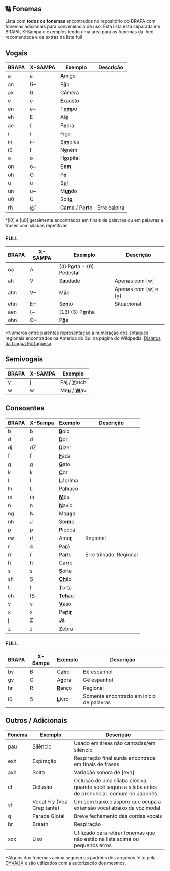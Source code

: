 ## 🔠 Fonemas
Lista com **todos os fonemas** encontrados no repositório do BRAPA com fonemas adicionais para conveniência de uso.
Esta lista está separada em BRAPA, X-Sampa e exemplos tendo uma área para os fonemas da .hed recomendada e os extras da lista full

## Vogais
| BRAPA | X-SAMPA | Exemplo | Descrição |
|--|--|--|--|
| a | a | <ins>**A**</ins>migo |  |
| an | 6~ | P<ins>**ã**</ins>o |  |
| ax | 6 | C**â**mera |  |
| e | e | <ins>**E**</ins>xausto |  |
| en | e~ | T<ins>**em**</ins>po |  |
| eh | E | At<ins>**é**</ins> |  |
| ae | { | P<ins>**e**</ins>dra |  |
| i | i | F<ins>**i**</ins>go |  |
| in | i~ | S<ins>**im**</ins>ples |  |
| i0 | I | N<ins>**e**</ins>ném |  |
| o | o | H<ins>**o**</ins>spital |  |
| on | o~ | S<ins>**om**</ins> |  |
| oh | O | P<ins>**ó**</ins> |  |
| u | u | S<ins>**u**</ins>l |  |
| un | u~ | M<ins>**un**</ins>do |  |
| u0 | U | Solt<ins>**o**</ins> |  |
| rh | @\` | Ca<ins>**r**</ins>ne / Pe<ins>**r**</ins>to | Erre caipira |

*\[i0] e \[u0] geralmente encontrados em finais de palavras ou em palavras e frases com sílabas repetitivas

### FULL
| BRAPA | X-SAMPA | Exemplo | Descrição |
|--|--|--|--|
| oa | A | (4) P<ins>**o**</ins>rta - (9) Pedest<ins>**a**</ins>l |  |
| ah | V | S<ins>**a**</ins>udade | Apenas com [w] |
| ahn | V~ | M<ins>**ã**</ins>o |  Apenas com [w] e [y]|
| ehn | E~ | S<ins>**en**</ins>to | Situacional |
| aen | {~ | (13) (3) P<ins>**e**</ins>nha |  |
| ohn | O~ | P<ins>**õ**</ins>e |  |

*Números entre parentes representação a numeração dos sotaques regionais encontrados na América do Sul na página do Wikipedia: [Dialetos da Língua Portuguesa](https://pt.wikipedia.org/wiki/Dialetos_da_l%C3%ADngua_portuguesa)
## Semivogais
| BRAPA | X-SAMPA | Exemplo |
|--|--|--|
| y | j | Pa<ins>**i**</ins> / <ins>**Y**</ins>atch |
| w | w | Me<ins>**u**</ins> / <ins>**W**</ins>av |

## Consoantes
| BRAPA | X-Sampa | Exemplo | Descrição |
|--|--|--|--|
| b | b | <ins>**B**</ins>olo |  |
| d | d | <ins>**D**</ins>or |  |
| dj | dZ |<ins>**D**</ins>izer |  |
| f | f | <ins>**F**</ins>ada |  |
| g | g | <ins>**G**</ins>ato |  |
| k | k | <ins>**C**</ins>or |  |
| l | l | <ins>**L**</ins>ágrima |  |
| lh | L | Pa<ins>**lh**</ins>aço |  |
| m | m | <ins>**M**</ins>ês |  |
| n | n | <ins>**N**</ins>avio |  |
| ng | N | Ma<ins>**ng**</ins>a |  |
| nh | J | So<ins>**nh**</ins>o |  |
| p | p | <ins>**P**</ins>ipoca |  |
| rw | r\ | Amo<ins>**r**</ins> | Regional |
| r | 4 | Pa<ins>**r**</ins>á |  |
| rr | r | Pa<ins>**r**</ins>te | Erre trilhado. Regional |
| h | h | Ca<ins>**rr**</ins>o |  |
| s | s | <ins>**S**</ins>orte |  |
| sh | S | <ins>**Ch**</ins>ão |  |
| t | t | <ins>**T**</ins>orta |  |
| ch | tS | <ins>**Tch**</ins>au |  |
| v | v | <ins>**V**</ins>aso |  |
| x | x | Pa<ins>**r**</ins>ti<ins>**r**</ins> |  |
| j | Z | <ins>**J**</ins>á |  |
| z | z | <ins>**Z**</ins>ebra |  |

### FULL
| BRAPA | X-Sampa | Exemplo | Descrição |
|--|--|--|--|
| bv | B | Ca<ins>**b**</ins>o | Bê espanhol |
| gv | G | A<ins>**g**</ins>ora | Gê espanhol |
| hr | R | <ins>**R**</ins>anço | Regional |
| l0 | 5 | <ins>**L**</ins>ivro | Somente encontrado em início de palavras |

## Outros / Adicionais
| Fonema | Exemplo | Descrição |
|--|--|--|
| pau | Silêncio | Usado em áreas não cantadas/em silêncio |
| exh | Expiração | Respiração final surda encontrada em finais de frases |
| axh | Solta | Variação sonora de \[exh] |
| cl | Oclusão | Oclusão de uma sílaba plosiva, quando você segura a sílaba antes de pronunciar, comum no Japonês.|
| vf | Vocal Fry (Voz Crepitante)| Um som baixo e áspero que ocupa a extensão vocal abaixo da voz modal |
| q | Parada Glotal | Breve fechamento das cordas vocais |
| br | Breath | Respiração |
| xxx | Lixo | Utilizado para retirar fonemas que não estão na lista acima ou pequenos erros |

*Alguns dos fonemas acima seguem os padrões dos arquivos feito pela [DYVAUX](https://github.com/DYVAUX) e são utilizados com a autorização dos mesmos.
